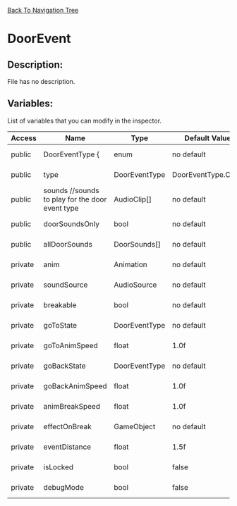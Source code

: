 [Back To Navigation Tree](https://wesleywh.github.io/GameDevRepo/docs/navigation.html)
# DoorEvent

## Description:
File has no description.

## Variables:
List of variables that you can modify in the inspector.

|Access|Name|Type|Default Value|Description|
|---|---|---|---|---|
|public|DoorEventType {|enum|no default|No description.|
|public|type|DoorEventType|DoorEventType.Open|No description.|
|public|sounds						//sounds to play for the door event type|AudioClip[]|no default|No description.|
|public|doorSoundsOnly|bool|no default|No description.|
|public|allDoorSounds|DoorSounds[]|no default|No description.|
|private|anim|Animation|no default|No description.|
|private|soundSource|AudioSource|no default|No description.|
|private|breakable|bool|no default|No description.|
|private|goToState|DoorEventType|no default|No description.|
|private|goToAnimSpeed|float|1.0f|No description.|
|private|goBackState|DoorEventType|no default|No description.|
|private|goBackAnimSpeed|float|1.0f|No description.|
|private|animBreakSpeed|float|1.0f|No description.|
|private|effectOnBreak|GameObject|no default|No description.|
|private|eventDistance|float|1.5f|No description.|
|private|isLocked|bool|false|No description.|
|private|debugMode|bool|false|No description.|

